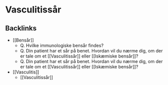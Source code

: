 # Vasculitissår


## Backlinks
* [[Bensår]]
	* Q. Hvilke immunologiske bensår findes?
	* Q. Din patient har et sår på benet. Hvordan vil du nærme dig, om der er tale om et  [[Vasculitissår]] eller [[Iskæmiske bensår]]?
	* Q. Din patient har et sår på benet. Hvordan vil du nærme dig, om der er tale om et  [[Vasculitissår]] eller [[Iskæmiske bensår]]?
* [[Vasculitis]]
	* [[Vasculitissår]]

<!-- #anki/tag/med/Rheumatology #anki/deck/Medicine #anki/tag/med/Derma #anki/tag/med/GP -->

<!-- {BearID:F69237AD-EEF5-4CC8-9DBB-4F34C289EFD6-21842-00003C9471CBCDF7} -->
